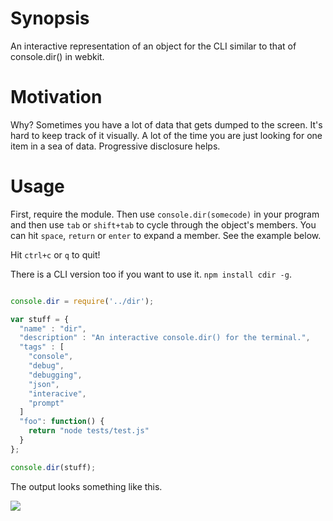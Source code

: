 # Synopsis
An interactive representation of an object for the CLI similar to that of console.dir() in webkit.

# Motivation
Why? Sometimes you have a lot of data that gets dumped to the screen. It's hard to keep track of it visually. A lot of the time you are just looking for one item in a sea of data. Progressive disclosure helps.

# Usage
First, require the module. Then use `console.dir(somecode)` in your program and then use `tab` or `shift+tab` to cycle through the object's members. You can hit `space`, `return` or `enter` to expand a member. See the example below.

Hit `ctrl+c` or `q` to quit!

There is a CLI version too if you want to use it. `npm install cdir -g`.

```js

console.dir = require('../dir');

var stuff = { 
  "name" : "dir", 
  "description" : "An interactive console.dir() for the terminal.",
  "tags" : [
    "console",
    "debug",
    "debugging",
    "json",
    "interacive",
    "prompt"
  ]
  "foo": function() { 
    return "node tests/test.js"
  }
};

console.dir(stuff);

```

The output looks something like this.

<img src="https://github.com/hij1nx/cdir/raw/master/screenshot.png"/>

